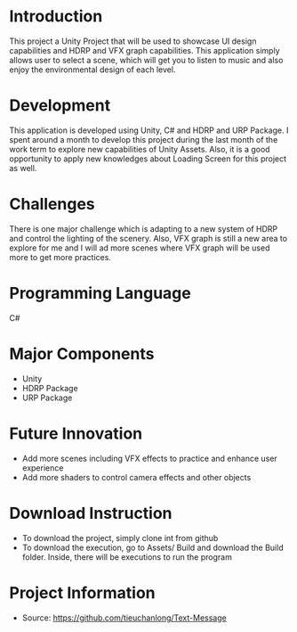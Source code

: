 # Introduction
This project a Unity Project that will be used to showcase UI design capabilities and HDRP and VFX graph capabilities. This application simply allows user to select a scene, which will get you to listen to music and also enjoy the environmental design of each level.

# Development
This application is developed using Unity, C# and HDRP and URP Package. I spent around a month to develop this project during the last month of the work term to explore new capabilities of Unity Assets. Also, it is a good opportunity to apply new knowledges about Loading Screen for this project as well.

# Challenges
There is one major challenge which is adapting to a new system of HDRP and control the lighting of the scenery. Also, VFX graph is still a new area to explore for me and I will ad more scenes where VFX graph will be used more to get more practices.

# Programming Language
C#

# Major Components
* Unity
* HDRP Package
* URP Package

# Future Innovation
* Add more scenes including VFX effects to practice and enhance user experience
* Add more shaders to control camera effects and other objects

# Download Instruction
* To download the project, simply clone int from github
* To download the execution, go to Assets/ Build and download the Build folder. Inside, there will be executions to run the program

# Project Information
* Source: https://github.com/tieuchanlong/Text-Message
